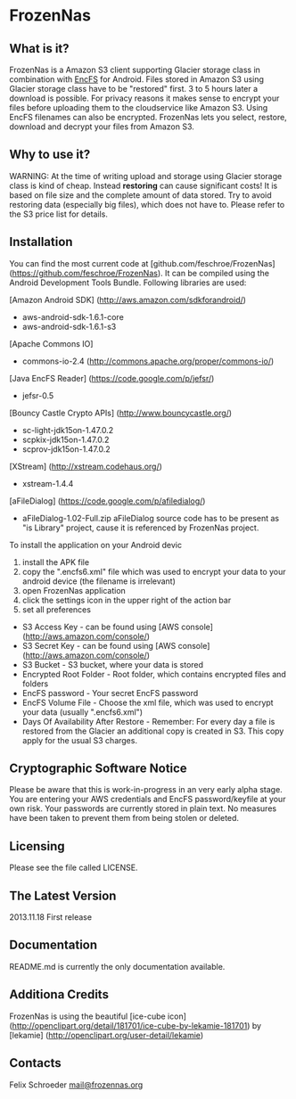 FrozenNas
=========

What is it?
-----------

FrozenNas is a Amazon S3 client supporting Glacier storage class in combination with [EncFS](http://en.wikipedia.org/wiki/EncFS) for Android.
Files stored in Amazon S3 using Glacier storage class have to be "restored" first. 3 to 5 hours later a download is possible.
For privacy reasons it makes sense to encrypt your files before uploading them to the cloudservice like Amazon S3. Using EncFS filenames can also
be encrypted. FrozenNas lets you select, restore, download and decrypt your files from Amazon S3. 
 
Why to use it?
--------------



WARNING: At the time of writing upload and storage using Glacier storage class is kind of cheap. Instead __restoring__ can cause significant costs! It is based on file size and the complete amount of data stored.
Try to avoid restoring data (especially big files), which does not have to. Please refer to the S3 price list for details.  

Installation
------------

You can find the most current code at [github.com/feschroe/FrozenNas] (https://github.com/feschroe/FrozenNas).
It can be compiled using the Android Development Tools Bundle. Following libraries are used:

[Amazon Android SDK] (http://aws.amazon.com/sdkforandroid/)
+ aws-android-sdk-1.6.1-core
+ aws-android-sdk-1.6.1-s3

[Apache Commons IO]
+ commons-io-2.4 (http://commons.apache.org/proper/commons-io/)

[Java EncFS Reader] (https://code.google.com/p/jefsr/)
+ jefsr-0.5

[Bouncy Castle Crypto APIs] (http://www.bouncycastle.org/)
+ sc-light-jdk15on-1.47.0.2
+ scpkix-jdk15on-1.47.0.2
+ scprov-jdk15on-1.47.0.2

[XStream] (http://xstream.codehaus.org/)
+ xstream-1.4.4

[aFileDialog] (https://code.google.com/p/afiledialog/)
+ aFileDialog-1.02-Full.zip
aFileDialog source code has to be present as "is Library" project, cause it is referenced by FrozenNas project.

To install the application on your Android devic

1. install the APK file
2. copy the ".encfs6.xml" file which was used to encrypt your data to your android device (the filename is irrelevant)
3. open FrozenNas application
4. click the settings icon in the upper right of the action bar
5. set all preferences
+ S3 Access Key - can be found using [AWS console] (http://aws.amazon.com/console/) 
+ S3 Secret Key - can be found using [AWS console] (http://aws.amazon.com/console/)
+ S3 Bucket - S3 bucket, where your data is stored
+ Encrypted Root Folder - Root folder, which contains encrypted files and folders
+ EncFS password - Your secret EncFS password
+ EncFS Volume File - Choose the xml file, which was used to encrypt your data (usually ".encfs6.xml")
+ Days Of Availability After Restore - Remember: For every day a file is restored from the Glacier an additional copy is created in S3. This copy apply for the usual S3 charges.

Cryptographic Software Notice
-----------------------------

Please be aware that this is work-in-progress in an very early alpha stage. You are entering your AWS credentials
and EncFS password/keyfile at your own risk. Your passwords are currently stored in plain text. No measures
have been taken to prevent them from being stolen or deleted. 

Licensing
---------

Please see the file called LICENSE.

The Latest Version
------------------

2013.11.18 First release 

Documentation
-------------

README.md is currently the only documentation available.

Additiona Credits
-----------------

FrozenNas is using the beautiful [ice-cube icon] (http://openclipart.org/detail/181701/ice-cube-by-lekamie-181701) by [lekamie] (http://openclipart.org/user-detail/lekamie)

Contacts
--------

Felix Schroeder <mail@frozennas.org>